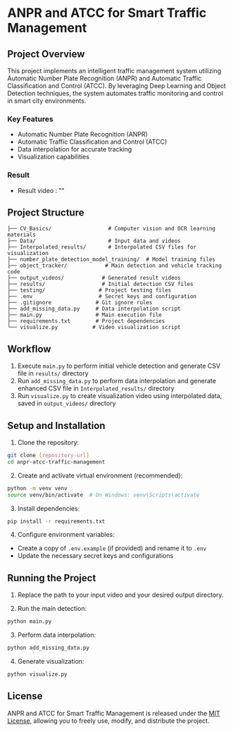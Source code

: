 # ANPR and ATCC for Smart Traffic Management

## Project Overview
This project implements an intelligent traffic management system utilizing Automatic Number Plate Recognition (ANPR) and Automatic Traffic Classification and Control (ATCC). By leveraging Deep Learning and Object Detection techniques, the system automates traffic monitoring and control in smart city environments.

### Key Features
-  Automatic Number Plate Recognition (ANPR)
-  Automatic Traffic Classification and Control (ATCC)
-  Data interpolation for accurate tracking
-  Visualization capabilities

### Result
- Result video : ""

## Project Structure
```
├── CV_Basics/                  # Computer vision and OCR learning materials
├── Data/                       # Input data and videos
├── Interpolated_results/       # Interpolated CSV files for visualization
├── number_plate_detection_model_training/  # Model training files
├── object_tracker/            # Main detection and vehicle tracking code
├── output_videos/            # Generated result videos
├── results/                  # Initial detection CSV files
├── testing/                 # Project testing files
├── .env                     # Secret keys and configuration
├── .gitignore              # Git ignore rules
├── add_missing_data.py     # Data interpolation script
├── main.py                 # Main execution file
├── requirements.txt        # Project dependencies
└── visualize.py           # Video visualization script
```

## Workflow
1. Execute `main.py` to perform initial vehicle detection and generate CSV file in `results/` directory
2. Run `add_missing_data.py` to perform data interpolation and generate enhanced CSV file in `Interpolated_results/` directory
3. Run `visualize.py` to create visualization video using interpolated data, saved in `output_videos/` directory

## Setup and Installation
1. Clone the repository:
```bash
git clone [repository-url]
cd anpr-atcc-traffic-management
```

2. Create and activate virtual environment (recommended):
```bash
python -m venv venv
source venv/bin/activate  # On Windows: venv\Scripts\activate
```

3. Install dependencies:
```bash
pip install -r requirements.txt
```

4. Configure environment variables:
- Create a copy of `.env.example` (if provided) and rename it to `.env`
- Update the necessary secret keys and configurations

## Running the Project


1. Replace the path to your input video and your desired output directory.

2. Run the main detection:
```bash
python main.py
```

3. Perform data interpolation:
```bash
python add_missing_data.py
```

4. Generate visualization:
```bash
python visualize.py
```

## License
ANPR and ATCC for Smart Traffic Management is released under the [MIT License](LICENSE), allowing you to freely use, modify, and distribute the project.
